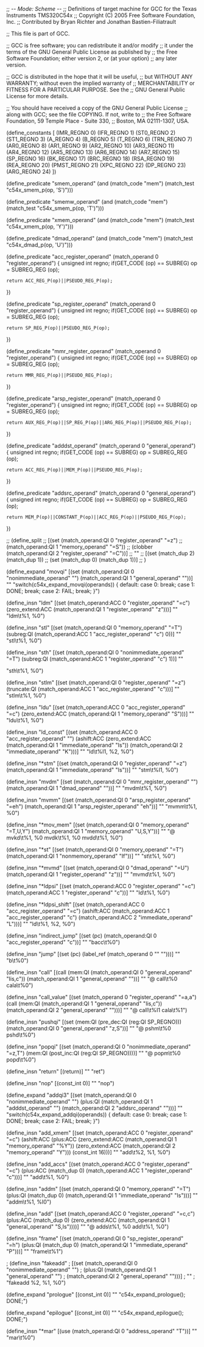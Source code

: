 ;; -*- Mode: Scheme -*-
;;  Definitions of target machine for GCC for the Texas Instruments TMS320C54x
;;    Copyright (C) 2005 Free Software Foundation, Inc.
;;    Contributed by Bryan Richter and Jonathan Bastien-Filiatrault

;; This file is part of GCC.

;; GCC is free software; you can redistribute it and/or modify
;; it under the terms of the GNU General Public License as published by
;; the Free Software Foundation; either version 2, or (at your option)
;; any later version.

;; GCC is distributed in the hope that it will be useful,
;; but WITHOUT ANY WARRANTY; without even the implied warranty of
;; MERCHANTABILITY or FITNESS FOR A PARTICULAR PURPOSE.  See the
;; GNU General Public License for more details.

;; You should have received a copy of the GNU General Public License
;; along with GCC; see the file COPYING.  If not, write to
;; the Free Software Foundation, 59 Temple Place - Suite 330,
;; Boston, MA 02111-1307, USA.

(define_constants [
  (IMR_REGNO 0)
  (IFR_REGNO 1)
  (ST0_REGNO 2)
  (ST1_REGNO 3)
  (A_REGNO 4)
  (B_REGNO 5)
  (T_REGNO 6)
  (TRN_REGNO 7)
  (AR0_REGNO 8)
  (AR1_REGNO 9)
  (AR2_REGNO 10)
  (AR3_REGNO 11)
  (AR4_REGNO 12)
  (AR5_REGNO 13)
  (AR6_REGNO 14)
  (AR7_REGNO 15)
  (SP_REGNO 16)
  (BK_REGNO 17)
  (BRC_REGNO 18)
  (RSA_REGNO 19)
  (REA_REGNO 20)
  (PMST_REGNO 21)
  (XPC_REGNO 22)
  (DP_REGNO 23)
  (ARG_REGNO 24)
  ])

(define_predicate "smem_operand"
  (and (match_code "mem")
	   (match_test "c54x_smem_p(op, 'S')")))

(define_predicate "smemw_operand"
  (and (match_code "mem")
	   (match_test "c54x_smem_p(op, 'T')")))

(define_predicate "xmem_operand"
  (and (match_code "mem")
	   (match_test "c54x_xmem_p(op, 'Y')")))

(define_predicate "dmad_operand"
  (and (match_code "mem")
	   (match_test "c54x_dmad_p(op, 'U')")))

(define_predicate "acc_register_operand"
  (match_operand 0 "register_operand")
{
	unsigned int regno;
	if(GET_CODE (op) == SUBREG)
		op = SUBREG_REG (op);

	return ACC_REG_P(op)||PSEUDO_REG_P(op);
})

(define_predicate "sp_register_operand"
  (match_operand 0 "register_operand")
{
	unsigned int regno;
	if(GET_CODE (op) == SUBREG)
		op = SUBREG_REG (op);

	return SP_REG_P(op)||PSEUDO_REG_P(op);
})

(define_predicate "mmr_register_operand"
  (match_operand 0 "register_operand")
{
	unsigned int regno;
	if(GET_CODE (op) == SUBREG)
		op = SUBREG_REG (op);

	return MMR_REG_P(op)||PSEUDO_REG_P(op);
})

(define_predicate "arsp_register_operand"
  (match_operand 0 "register_operand")
{
	unsigned int regno;
	if(GET_CODE (op) == SUBREG)
		op = SUBREG_REG (op);

	return AUX_REG_P(op)||SP_REG_P(op)||ARG_REG_P(op)||PSEUDO_REG_P(op);
})

(define_predicate "adddst_operand"
  (match_operand 0 "general_operand")
{
	unsigned int regno;
	if(GET_CODE (op) == SUBREG)
		op = SUBREG_REG (op);

	return ACC_REG_P(op)||MEM_P(op)||PSEUDO_REG_P(op);
})

(define_predicate "addsrc_operand"
  (match_operand 0 "general_operand")
{
	unsigned int regno;
	if(GET_CODE (op) == SUBREG)
		op = SUBREG_REG (op);

	return MEM_P(op)||CONSTANT_P(op)||ACC_REG_P(op)||PSEUDO_REG_P(op);
})

;; (define_split
;;   [(set (match_operand:QI 0 "register_operand" "=z")
;; 		(match_operand:QI 1 "memory_operand"   "=S"))
;;   (clobber (match_operand:QI 2 "register_operand" "=C"))]
;; ""
;;   [(set (match_dup 2) (match_dup 1))
;;    (set (match_dup 0) (match_dup 1))]
;; )

(define_expand "movqi"
  [(set (match_operand:QI 0 "nonimmediate_operand" "")
		(match_operand:QI 1 "general_operand" ""))]
""
"switch(c54x_expand_movqi(operands)) {
default:
case 0:
	break;
case 1:
	DONE;
	break;
case 2:
	FAIL;
	break;
}")

(define_insn "ldm"
  [(set (match_operand:ACC 0 "register_operand" "=c")
		(zero_extend:ACC (match_operand:QI 1 "register_operand" "z")))]
""
"ldm\t%1, %0")

(define_insn "stl"
  [(set (match_operand:QI 0 "memory_operand" "=T")
		(subreg:QI (match_operand:ACC 1 "acc_register_operand" "c") 0))]
""
"stl\t%1, %0")

(define_insn "sth"
  [(set (match_operand:QI 0 "nonimmediate_operand" "=T")
		(subreg:QI (match_operand:ACC 1 "register_operand" "c") 1))]
""

"sth\t%1, %0")

(define_insn "stlm"
  [(set (match_operand:QI 0 "register_operand" "=z")
		(truncate:QI (match_operand:ACC 1 "acc_register_operand" "c")))]
""
"stlm\t%1, %0")

(define_insn "ldu"
  [(set (match_operand:ACC 0 "acc_register_operand" "=c")
		(zero_extend:ACC (match_operand:QI 1 "memory_operand" "S")))]
""
"ldu\t%1, %0")

(define_insn "ld_const"
  [(set (match_operand:ACC 0 "acc_register_operand" "")
		(ashift:ACC (zero_extend:ACC (match_operand:QI 1 "immediate_operand" "Is"))
					(match_operand:QI 2 "immediate_operand" "K")))]
""
"ld\t%I1, %2, %0")

(define_insn "*stm"
  [(set (match_operand:QI 0 "register_operand" "=z")
		(match_operand:QI 1 "immediate_operand"    "Is"))]
""
"stm\t%I1, %0")

(define_insn "mvdm"
  [(set (match_operand:QI 0 "mmr_register_operand" "")
		(match_operand:QI 1 "dmad_operand"         ""))]
""
"mvdm\t%1, %0")

(define_insn "mvmm"
  [(set (match_operand:QI 0 "arsp_register_operand" "=eh")
		(match_operand:QI 1 "arsp_register_operand" "eh"))]
""
"mvmm\t%1, %0")

(define_insn "*mov_mem"
  [(set (match_operand:QI 0 "memory_operand"  "=T,U,Y")
		(match_operand:QI 1 "memory_operand" "U,S,Y"))]
""
"@
mvkd\t%1, %0
mvdk\t%1, %0
mvdd\t%1, %0")

(define_insn "*st"
  [(set (match_operand:QI 0 "memory_operand" "=T")
		(match_operand:QI 1 "nonmemory_operand" "If"))]
""
"st\t%1, %0")

(define_insn "*mvmd"
  [(set (match_operand:QI 0 "dmad_operand" "=U")
		(match_operand:QI 1 "register_operand" "z"))]
""
"mvmd\t%1, %0")

(define_insn "*ldpsi"
  [(set (match_operand:ACC 0 "register_operand" "=c")
		(match_operand:ACC 1 "register_operand" "c"))]
""
"ld\t%1, %0")

(define_insn "*ldpsi_shift"
  [(set (match_operand:ACC 0 "acc_register_operand" "=c")
		(ashift:ACC (match_operand:ACC 1 "acc_register_operand" "c")
					(match_operand:ACC 2 "immediate_operand" "L")))]
""
"ld\t%1, %2, %0")

(define_insn "indirect_jump"
  [(set (pc) (match_operand:QI 0 "acc_register_operand" "c"))]
""
"bacc\t%0")

(define_insn "jump"
  [(set (pc) (label_ref (match_operand 0 "" "")))]
""
"b\t%0")

(define_insn "call"
  [(call (mem:QI (match_operand:QI 0 "general_operand" "Iis,c"))
		 (match_operand:QI 1 "general_operand" ""))]
""
"@
call\t%0
cala\t%0")

(define_insn "call_value"
  [(set (match_operand 0 "register_operand" "=a,a")
		(call (mem:QI (match_operand:QI 1 "general_operand" "Iis,c"))
			  (match_operand:QI 2 "general_operand" "")))]
""
"@
call\t%I1
cala\t%1")

(define_insn "pushqi"
  [(set (mem:QI (pre_dec:QI (reg:QI SP_REGNO)))
		(match_operand:QI 0 "general_operand" "z,S"))]
""
"@
pshm\t%0
pshd\t%0")

(define_insn "popqi"
  [(set (match_operand:QI 0 "nonimmediate_operand" "=z,T")
		(mem:QI (post_inc:QI (reg:QI SP_REGNO))))]
""
"@
popm\t%0
popd\t%0")
  

(define_insn "return"
  [(return)]
""
"ret")

(define_insn "nop"
  [(const_int 0)]
""
"nop")

(define_expand "addqi3"
  [(set (match_operand:QI 0 "nonimmediate_operand" "")
		(plus:QI (match_operand:QI 1 "adddst_operand" "")
				 (match_operand:QI 2 "addsrc_operand" "")))]
""
"switch(c54x_expand_addqi(operands)) {
default:
case 0:
	break;
case 1:
	DONE;
	break;
case 2:
	FAIL;
	break;
}")

(define_insn "add_xmem"
  [(set (match_operand:ACC 0 "register_operand" "=c")
		(ashift:ACC (plus:ACC
					 (zero_extend:ACC (match_operand:QI 1 "memory_operand" "%Y"))
					 (zero_extend:ACC (match_operand:QI 2 "memory_operand" "Y")))
					(const_int 16)))]
""
"add\t%2, %1, %0")

(define_insn "add_accs"
  [(set (match_operand:ACC 0 "register_operand" "=c")
		(plus:ACC (match_dup 0)
				  (match_operand:ACC 1 "register_operand" "c")))]
""
"add\t%1, %0")

(define_insn "addm"
  [(set (match_operand:QI 0 "memory_operand" "=T")
		(plus:QI (match_dup 0)
				 (match_operand:QI 1 "immediate_operand" "Is")))]
""
"addm\t%1, %I0")

(define_insn "add"
  [(set (match_operand:ACC 0 "register_operand" "=c,c")
		(plus:ACC (match_dup 0)
				  (zero_extend:ACC (match_operand:QI 1 "general_operand" "S,Is"))))]
""
"@
adds\t%1, %0
add\t%1, %0")

(define_insn "frame"
  [(set (match_operand:QI 0 "sp_register_operand" "=h")
		(plus:QI (match_dup 0)
				 (match_operand:QI 1 "immediate_operand" "P")))]
""
"frame\t%1")

; (define_insn "fakeadd"
;   [(set (match_operand:QI 0 "nonimmediate_operand" "")
; 		(plus:QI (match_operand:QI 1 "general_operand" "")
; 				 (match_operand:QI 2 "general_operand" "")))]
; ""
; "fakeadd %2, %1, %0")

(define_expand "prologue"
  [(const_int 0)]
""
"c54x_expand_prologue(); DONE;")

(define_expand "epilogue"
  [(const_int 0)]
""
"c54x_expand_epilogue(); DONE;")

(define_insn "*mar"
  [(use (match_operand:QI 0 "address_operand" "T"))]
""
"mar\t%0")
